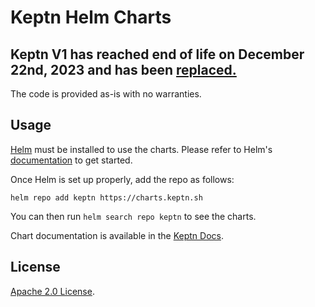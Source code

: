 # Keptn Helm Charts

## Keptn V1 has reached end of life on December 22nd, 2023 and has been [replaced.](https://github.com/keptn/keptn.github.io/pull/1663/files)
The code is provided as-is with no warranties.

## Usage

[Helm](https://helm.sh) must be installed to use the charts.
Please refer to Helm's [documentation](https://helm.sh/docs/) to get started.

Once Helm is set up properly, add the repo as follows:

```console
helm repo add keptn https://charts.keptn.sh
```

You can then run `helm search repo keptn` to see the charts.

Chart documentation is available in the [Keptn Docs](https://keptn.sh/docs/).

## License
[Apache 2.0 License](https://github.com/keptn/helm-charts/blob/main/LICENSE).
